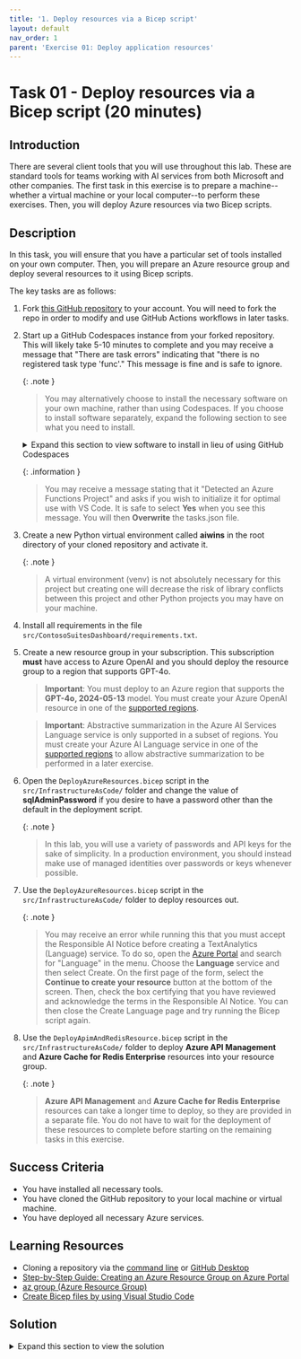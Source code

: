 ```yaml
---
title: '1. Deploy resources via a Bicep script'
layout: default
nav_order: 1
parent: 'Exercise 01: Deploy application resources'
---
```


# Task 01 - Deploy resources via a Bicep script (20 minutes)

## Introduction

There are several client tools that you will use throughout this lab. These are standard tools for teams working with AI services from both Microsoft and other companies. The first task in this exercise is to prepare a machine--whether a virtual machine or your local computer--to perform these exercises. Then, you will deploy Azure resources via two Bicep scripts.

## Description

In this task, you will ensure that you have a particular set of tools installed on your own computer. Then, you will prepare an Azure resource group and deploy several resources to it using Bicep scripts.

The key tasks are as follows:

1. Fork [this GitHub repository](https://github.com/microsoft/TechExcel-Integrating-Azure-PaaS-and-AI-Services-for-AI-Design-Wins) to your account. You will need to fork the repo in order to modify and use GitHub Actions workflows in later tasks.
2. Start up a GitHub Codespaces instance from your forked repository. This will likely take 5-10 minutes to complete and you may receive a message that "There are task errors" indicating that "there is no registered task type 'func'." This message is fine and is safe to ignore.

    {: .note }
    > You may alternatively choose to install the necessary software on your own machine, rather than using Codespaces. If you choose to install software separately, expand the following section to see what you need to install.

    <details markdown="block">
    <summary>Expand this section to view software to install in lieu of using GitHub Codespaces</summary>

    Ensure that you have the following software installed:

    1. [Visual Studio Code](https://code.visualstudio.com/) (Alternatively, if you have Visual Studio installed, you can use that.)
    2. Install the following extensions in Visual Studio Code:
        - [C# Dev Kit](https://marketplace.visualstudio.com/items?itemName=ms-dotnettools.csdevkit)
        - [Bicep](https://marketplace.visualstudio.com/items?itemName=ms-azuretools.vscode-bicep)
        - [Azure Functions extension](https://marketplace.visualstudio.com/items?itemName=ms-azuretools.vscode-azurefunctions)
        - [Azure Storage extension](https://marketplace.visualstudio.com/items?itemName=ms-azuretools.vscode-azurestorage)
    3. Install the [Azure Functions Core Tools](https://learn.microsoft.com/azure/azure-functions/functions-run-local), which enables an integrated local debugging experience.
    4. The [Microsoft .NET 8.0 SDK](https://dotnet.microsoft.com/download/dotnet/8.0). Ensure that you have the latest version of the SDK, not the Runtime.
    5. The [Azure Command Line Interface](https://learn.microsoft.com/cli/azure/install-azure-cli).
    6. [A Git client](https://git-scm.com/download/). An alternative option is to install [GitHub Desktop](https://desktop.github.com/).
    7. [Python 3.10 or later](https://www.python.org/downloads/). You can run all of the exercises in this lab using a standard installation of Python and do not need the Anaconda Distribution of Python. If you do have Anaconda, make sure that you can execute Python and pip commands from the command line.

        {: .note }
        > Regardless of which distribution you use, make sure that you can run `python` and `pip` from your command line. If you are not sure whether you have pip installed, run `python -m ensurepip` to check.

    If you are working from a local machine or non-Codespaces VM, you will also need to clone your forked repository to the local machine.

    </details>

    {: .information }
    > You may receive a message stating that it "Detected an Azure Functions Project" and asks if you wish to initialize it for optimal use with VS Code. It is safe to select **Yes** when you see this message. You will then **Overwrite** the tasks.json file.

3. Create a new Python virtual environment called **aiwins** in the root directory of your cloned repository and activate it.

      {: .note }
      > A virtual environment (venv) is not absolutely necessary for this project but creating one will decrease the risk of library conflicts between this project and other Python projects you may have on your machine.
4. Install all requirements in the file `src/ContosoSuitesDashboard/requirements.txt`.
5. Create a new resource group in your subscription. This subscription **must** have access to Azure OpenAI and you should deploy the resource group to a region that supports GPT-4o.

    > **Important**: You must deploy to an Azure region that supports the **GPT-4o, 2024-05-13** model. You must create your Azure OpenAI resource in one of the [supported regions](https://learn.microsoft.com/azure/ai-services/openai/concepts/models#model-summary-table-and-region-availability).

    > **Important**: Abstractive summarization in the Azure AI Services Language service is only supported in a subset of regions. You must create your Azure AI Language service in one of the [supported regions](https://learn.microsoft.com/azure/ai-services/language-service/summarization/region-support) to allow abstractive summarization to be performed in a later exercise.

6. Open the `DeployAzureResources.bicep` script in the `src/InfrastructureAsCode/` folder and change the value of **sqlAdminPassword** if you desire to have a password other than the default in the deployment script.

    {: .note }
    > In this lab, you will use a variety of passwords and API keys for the sake of simplicity. In a production environment, you should instead make use of managed identities over passwords or keys whenever possible.

7. Use the `DeployAzureResources.bicep` script in the `src/InfrastructureAsCode/` folder to deploy resources out.

    {: .note }
    > You may receive an error while running this that you must accept the Responsible AI Notice before creating a TextAnalytics (Language) service. To do so, open the [Azure Portal](https://portal.azure.com) and search for "Language" in the menu. Choose the **Language** service and then select Create. On the first page of the form, select the **Continue to create your resource** button at the bottom of the screen. Then, check the box certifying that you have reviewed and acknowledge the terms in the Responsible AI Notice. You can then close the Create Language page and try running the Bicep script again.

8. Use the `DeployApimAndRedisResource.bicep` script in the `src/InfrastructureAsCode/` folder to deploy **Azure API Management** and **Azure Cache for Redis Enterprise** resources into your resource group.

    {: .note }
    > **Azure API Management** and **Azure Cache for Redis Enterprise** resources can take a longer time to deploy, so they are provided in a separate file. You do not have to wait for the deployment of these resources to complete before starting on the remaining tasks in this exercise.

## Success Criteria

- You have installed all necessary tools.
- You have cloned the GitHub repository to your local machine or virtual machine.
- You have deployed all necessary Azure services.

## Learning Resources

- Cloning a repository via the [command line](https://docs.github.com/en/github/creating-cloning-and-archiving-repositories/cloning-a-repository) or [GitHub Desktop](https://docs.github.com/en/desktop/contributing-and-collaborating-using-github-desktop/cloning-a-repository-from-github-to-github-desktop)
- [Step-by-Step Guide: Creating an Azure Resource Group on Azure Portal](https://techcommunity.microsoft.com/t5/startups-at-microsoft/step-by-step-guide-creating-an-azure-resource-group-on-azure/ba-p/3792368)
- [az group (Azure Resource Group)](https://learn.microsoft.com/cli/azure/group?view=azure-cli-latest)
- [Create Bicep files by using Visual Studio Code](https://learn.microsoft.com/azure/azure-resource-manager/bicep/visual-studio-code?tabs=CLI)

## Solution

<details markdown="block">
<summary>Expand this section to view the solution</summary>

- To clone a repository, use the command `git clone https://github.com/microsoft/TechExcel-Integrating-Azure-PaaS-and-AI-Services-for-AI-Design-Wins` in the directory you would like to use.
- To create a virtual environment, perform the following steps:
  - Open up a terminal to the root directory of your Git repo. **For example**, if you cloned the repo to `C:\SourceCode\TechExcel-Integrating-Azure-PaaS-and-AI-Services-for-AI-Design-Wins`, open this directory in a command prompt.
  - Run the following command: `python -m venv aiwins`. This will create a new virtual environment in the root directory named "aiwins" and make it available.
  - Run the following command to **activate** the virtual environment on MacOS or Linux (including GitHub Codespaces): `source aiwins/bin/activate`. If you are running this in Windows Subsystem for Linux, run the command `source aiwins/Scripts/active`. On Windows using CMD or PowerShell, use `aiwins\Scripts\activate.bat` to activate the virtual environment. Be sure to have the virtual environment active in every console or terminal you use throughout this training!

      {: .note }
      > In a normal terminal or command prompt, you will see `(aiwins)` before your input prompt. This will let you know that you are working in a Python virtual environment. If you are using the Visual Studio Code terminal, [this will not appear for technical reasons](https://github.com/microsoft/vscode-python/wiki/Activate-Environments-in-Terminal-Using-Environment-Variables). You can mouse over the terminal image to ensure that the virtual environment is active for your terminal.

      ![In Visual Studio Code, you can mouse over the terminal to view whether your virtual environment is active.](../../media/Solution/0101_VirtualEnvironment.png)

      {: .note }
      > You will need to activate the virtual environment on every new terminal you use. When you are done, you can return to your standard Python environment by running `deactivate` in any environment. Alternatively, you may safely close the console or terminal without deactivation if you desire--it will not harm anything.
- In order to install requirements, make sure that you are in a terminal connected to your virtual environment. Then, navigate to the `src/ContosoSuitesDashboard` folder and execute the command `pip install -r requirements.txt`. This will take several minutes to install but will include all of the Python package requirements necessary for the workshop.
- To create a resource group using az cli, use the command `az group create`. An example of this is: `az group create -l eastus2 -n TechExcelTest`, which will create a resource group named `TechExcelTest`  in the East US 2 region.
- If you have Visual Studio Code installed, you can use the [Bicep extension](https://marketplace.visualstudio.com/items?itemName=ms-azuretools.vscode-bicep) to run Bicep scripts by doing the following:
  - Open the **src/InfrastructureAsCode/DeployAzureResources.bicep** script.
  - Use Ctrl+Shift+P (or Cmd+Shift+P on Mac) to open the Visual Studio Code prompt. Then, type `Bicep` into the search menu and choose **Bicep: Deploy Bicep Script**.

      ![Deploy a Bicep script](../../media/Solution/0101_DeployBicepScript.png)

  - Provide a name for the deployment or accept the automatically provided name.

      ![Enter a deployment name](../../media/Solution/0101_DeploymentName.png)

  - Select the appropriate subscription. This subscription **must** be listed for Azure OpenAI access!

      ![Select a subscription](../../media/Solution/0101_ChooseSubscription.png)

  - Select the resource group that you created.

      ![Choose the resource group you created in this task](../../media/Solution/0101_ChooseResourceGroup.png)

  - There will not be a parameter file for this script, so it is safe to choose **None**.

      ![Choose None for the parameter file](../../media/Solution/0101_ParameterFile.png)

  - At this point, the deployment script will kick off. You can select the link in the **Output** window to view your deployment.

      ![View the deployment in the Azure portal](../../media/Solution/0101_CheckDeployment.png)

  - Once your deployment completes, you should see all of your resources in the resource group you have created. These include: an App Service (for API), an App Service (for dashboard), an App Service plan (for API and dashboard), an App Service plan (for Function app), an Application Insights instance, an Azure Cosmos DB account, an Azure OpenAI workspace, a Container registry, a Function App, a Language service, a Log Analytics workspace, a Search service, a Speech service, a SQL database, a SQL server, and a Storage account.

- Repeat the steps above to execute the `DeployApimAndRedisResources.bicep` script in the `src/InfrastructureAsCode/` folder.
  - **You do not need to wait for the deployment started by this Bicep script to complete** before moving on to the next task. The resources use will used in Exercise 6 on day 2 of the workshop.
  - Once the deployment completes, you should see the resources created by the script. These include: an API Management service, a Redis Enterprise cluster, and a Redis Enterprise database.

</details>
